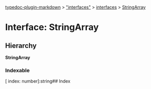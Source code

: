 [typedoc-plugin-markdown](../index.md) > ["interfaces"](../modules/_interfaces_.md) > [interfaces](../modules/_interfaces_.interfaces.md) > [StringArray](../interfaces/_interfaces_.interfaces.stringarray.md)

# Interface: StringArray

## Hierarchy

**StringArray**




### Indexable

[ index: number]:string## Index


